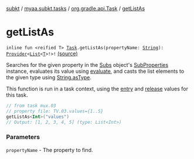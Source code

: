 [subkt](../../index.md) / [myaa.subkt.tasks](../index.md) / [org.gradle.api.Task](index.md) / [getListAs](./get-list-as.md)

# getListAs

`inline fun <reified T> `[`Task`](https://docs.gradle.org/current/javadoc/org/gradle/api/Task.html)`.getListAs(propertyName: `[`String`](https://kotlinlang.org/api/latest/jvm/stdlib/kotlin/-string/index.html)`): `[`Provider`](https://docs.gradle.org/current/javadoc/org/gradle/api/provider/Provider.html)`<`[`List`](https://kotlinlang.org/api/latest/jvm/stdlib/kotlin.collections/-list/index.html)`<`[`T`](get-list-as.md#T)`>!>!` [(source)](https://github.com/Myaamori/SubKt/blob/0.1.13/src/main/kotlin/myaa/subkt/tasks/plugin.kt#L309)

Searches for the given property in the [Subs](../-subs/index.md) object's [SubProperties](../-sub-properties/index.md) instance,
evaluates its value using [evaluate](evaluate.md), and casts the list elements to the given type
using [String.asType](../kotlin.-string/as-type.md).

This function is run in a task context, using the [entry](entry.md) and [release](release.md) values for this task.

``` kotlin
// from task mux.03
// property file: TV.03.values={1..5}
getListAs<Int>("values")
// Output: [1, 2, 3, 4, 5] (type: List<Int>)
```

### Parameters

`propertyName` - The property to find.